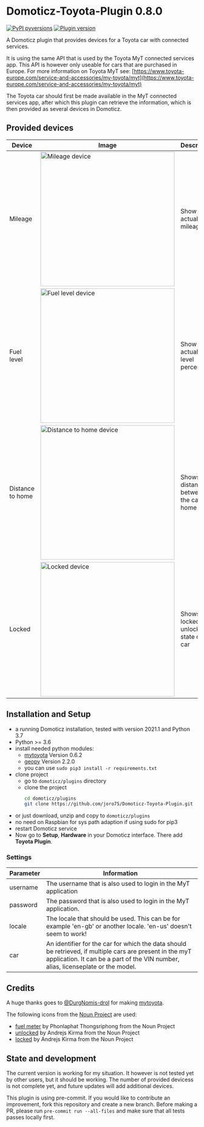 # Domoticz-Toyota-Plugin 0.8.0
[![PyPI pyversions](https://img.shields.io/badge/python-3.7-blue.svg)]() [![Plugin version](https://img.shields.io/badge/version-0.8.0-red.svg)](https://github.com/joro75/Domoticz-Toyota-Plugin/branches)

A Domoticz plugin that provides devices for a Toyota car with connected services.

It is using the same API that is used by the Toyota MyT connected services
app. This API is however only useable for cars that are purchased in Europe.
For more information on Toyota MyT see:
[https://www.toyota-europe.com/service-and-accessories/my-toyota/myt](https://www.toyota-europe.com/service-and-accessories/my-toyota/myt)

The Toyota car should first be made available in the MyT connected services
app, after which this plugin can retrieve the information, which is then provided as several
devices in Domoticz.

## Provided devices
| Device           | Image                                                                                                                                                 | Description                                  |
| ---------------- | ----------------------------------------------------------------------------------------------------------------------------------------------------- | -------------------------------------------- |
| Mileage          | <img src='https://github.com/joro75/Domoticz-Toyota-Plugin/raw/main/resources/device_mileage.png' width='353' alt='Mileage device'>                   | Show actual mileage                          |
| Fuel level       | <img src='https://github.com/joro75/Domoticz-Toyota-Plugin/raw/main/resources/device_fuel_level.png' width='353' alt='Fuel level device'>             | Show actual fuel level percentage            |
| Distance to home | <img src='https://github.com/joro75/Domoticz-Toyota-Plugin/raw/main/resources/device_distance_to_home.png' width='353' alt='Distance to home device'> | Shows the distance between the car and home  |
| Locked           | <img src='https://github.com/joro75/Domoticz-Toyota-Plugin/raw/main/resources/device_locked_locked.png' width='353' alt='Locked device'>              | Shows the locked / unlocked state of the car |

## Installation and Setup
- a running Domoticz installation, tested with version 2021.1 and Python 3.7
- Python >= 3.6
- install needed python modules:
   - [mytoyota](https://github.com/DurgNomis-drol/mytoyota) Version 0.6.2
   - [geopy](https://github.com/geopy/geopy) Version 2.2.0
   - you can use `sudo pip3 install -r requirements.txt`
- clone project
    - go to `domoticz/plugins` directory
    - clone the project
        ```bash
        cd domoticz/plugins
        git clone https://github.com/joro75/Domoticz-Toyota-Plugin.git
        ```
- or just download, unzip and copy to `domoticz/plugins`
- no need on Raspbian for sys path adaption if using sudo for pip3
- restart Domoticz service
- Now go to **Setup**, **Hardware** in your Domoticz interface. There add **Toyota Plugin**.

### Settings
| Parameter   | Information                                                                                                                                                                                  |
| ----------- | -------------------------------------------------------------------------------------------------------------------------------------------------------------------------------------------- |
| username    | The username that is also used to login in the MyT application                                                                                                                               |
| password    | The password that is also used to login in the MyT application.                                                                                                                              |
| locale      | The locale that should be used. This can be for example 'en-gb' or another locale. 'en-us' doesn't seem to work!                                                                             |
| car         | An identifier for the car for which the data should be retrieved, if multiple cars are present in the myT application. It can be a part of the VIN number, alias, licenseplate or the model. |

## Credits
A huge thanks goes to [@DurgNomis-drol](https://github.com/DurgNomis-drol/) for making [mytoyota](https://github.com/DurgNomis-drol/mytoyota).

The following icons from the [Noun Project](https://thenounproject.com) are used:
* [fuel meter](https://thenounproject.com/search/?q=fuel+meter&i=2690780#) by Phonlaphat Thongsriphong from the Noun Project
* [unlocked](https://thenounproject.com/andrejs/collection/view-thin/?i=3863254) by Andrejs Kirma from the Noun Project
* [locked](https://thenounproject.com/search/?q=car+locked&i=3863407#) by Andrejs Kirma from the Noun Project

## State and development
The current version is working for my situation. It however is not tested yet by other users, but it should
be working. The number of provided devicess is not complete yet, and future updates will add additional devices.

This plugin is using pre-commit. If you would like to contribute an improvement, fork this repository and
create a new branch. Before making a PR, please run `pre-commit run --all-files` and make sure that all
tests passes locally first.
